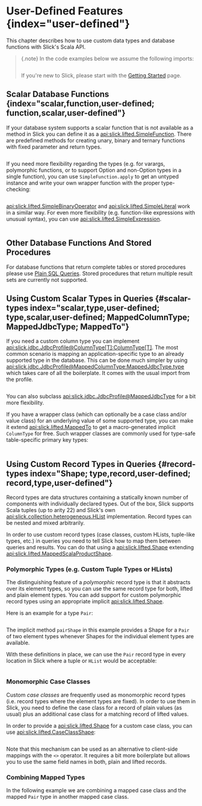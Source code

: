 User-Defined Features {index="user-defined"}
=====================

This chapter describes how to use custom data types and database functions
with Slick's Scala API.

> {.note}
> In the code examples below we assume the following imports:
>```scala src=../code/LiftedEmbedding.scala#imports
> ```
> If you're new to Slick, please start with the [Getting Started](gettingstarted.md) page.

Scalar Database Functions {index="scalar,function,user-defined; function,scalar,user-defined"}
-------------------------

If your database system supports a scalar function that is not available as a method in Slick you can define it as a
<api:slick.lifted.SimpleFunction>. There are predefined methods for creating unary, binary and ternary functions with
fixed parameter and return types.

```scala src=../code/LiftedEmbedding.scala#simplefunction1
```

If you need more flexibility regarding the types (e.g. for varargs,
polymorphic functions, or to support Option and non-Option types in a single
function), you can use `SimpleFunction.apply` to get an untyped instance and
write your own wrapper function with the proper type-checking:

```scala src=../code/LiftedEmbedding.scala#simplefunction2
```

<api:slick.lifted.SimpleBinaryOperator> and
<api:slick.lifted.SimpleLiteral> work in a similar way. For even more
flexibility (e.g. function-like expressions with unusual syntax), you can
use <api:slick.lifted.SimpleExpression>.

```scala src=../code/LiftedEmbedding.scala#simpleliteral
```

Other Database Functions And Stored Procedures
----------------------------------------------

For database functions that return complete tables or stored procedures please use [Plain SQL Queries](sql.md).
Stored procedures that return multiple result sets are currently not supported.

Using Custom Scalar Types in Queries {#scalar-types index="scalar,type,user-defined; type,scalar,user-defined; MappedColumnType; MappedJdbcType; MappedTo"}
------------------------------------

If you need a custom column type you can implement
<api:slick.jdbc.JdbcProfile@ColumnType[T]:ColumnType[T]>. The most
common scenario is mapping an application-specific type to an already supported type in the database.
This can be done much simpler by using
<api:slick.jdbc.JdbcProfile@MappedColumnType:MappedJdbcType.type>
which takes care of all the boilerplate. It comes with the usual import from the profile.

```scala src=../code/LiftedEmbedding.scala#mappedtype1
```

You can also subclass <api:slick.jdbc.JdbcProfile@MappedJdbcType> for a bit more flexibility.

If you have a wrapper class (which can optionally be a case class and/or value
class) for an underlying value of some supported type, you can make it extend
<api:slick.lifted.MappedTo> to get a macro-generated implicit
`ColumnType` for free. Such wrapper classes are commonly used for type-safe
table-specific primary key types:

```scala src=../code/LiftedEmbedding.scala#mappedtype2
```

Using Custom Record Types in Queries {#record-types index="Shape; type,record,user-defined; record,type,user-defined"}
------------------------------------

Record types are data structures containing a statically known
number of components with individually declared types.  Out of the box,
Slick supports Scala tuples (up to arity 22) and Slick's own
<api:slick.collection.heterogeneous.HList> implementation. Record
types can be nested and mixed arbitrarily.

In order to use custom record types (case classes, custom HLists, tuple-like
types, etc.) in queries you need to tell Slick how to map them between queries
and results. You can do that using a <api:slick.lifted.Shape>
extending <api:slick.lifted.MappedScalaProductShape>.

### Polymorphic Types (e.g. Custom Tuple Types or HLists)

The distinguishing feature of a *polymorphic* record type is that it abstracts
over its element types, so you can use the same record type for both, lifted
and plain element types. You can add support for custom polymorphic record
types using an appropriate implicit <api:slick.lifted.Shape>.

Here is an example for a type `Pair`:

```scala src=../code/LiftedEmbedding.scala#recordtype1
```

The implicit method `pairShape` in this example provides a Shape for a
`Pair` of two element types whenever Shapes for the individual element
types are available.

With these definitions in place, we can use the `Pair` record type in every
location in Slick where a tuple or `HList` would be acceptable:

```scala src=../code/LiftedEmbedding.scala#recordtype2
```

### Monomorphic Case Classes

Custom *case classes* are frequently used as monomorphic record types (i.e.
record types where the element types are fixed). In order to use them in Slick,
you need to define the case class for a record of plain values (as usual) plus
an additional case class for a matching record of lifted values.

In order to provide a <api:slick.lifted.Shape> for a custom case class,
you can use <api:slick.lifted.CaseClassShape>:

```scala src=../code/LiftedEmbedding.scala#case-class-shape
```

Note that this mechanism can be used as an alternative to client-side mappings
with the `<>` operator. It requires a bit more boilerplate but allows you to use
the same field names in both, plain and lifted records.

### Combining Mapped Types

In the following example we are combining a mapped case class and the mapped
`Pair` type in another mapped case class.

```scala src=../code/LiftedEmbedding.scala#combining-shapes
```
